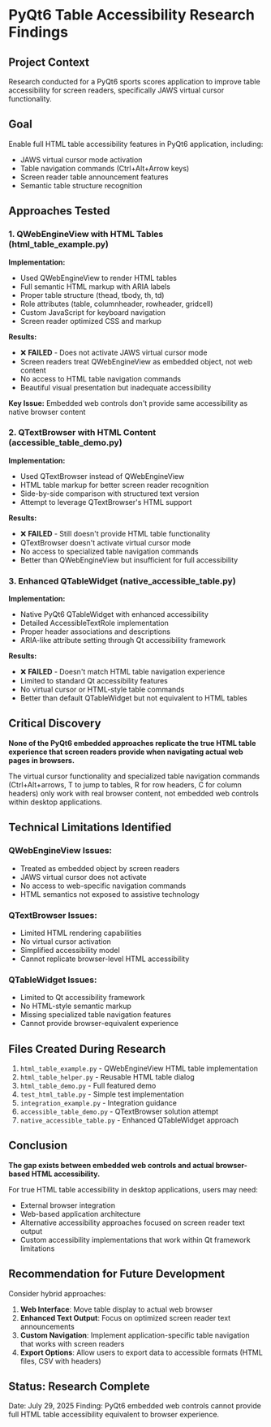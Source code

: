# PyQt6 Table Accessibility Research Findings

## Project Context
Research conducted for a PyQt6 sports scores application to improve table accessibility for screen readers, specifically JAWS virtual cursor functionality.

## Goal
Enable full HTML table accessibility features in PyQt6 application, including:
- JAWS virtual cursor mode activation
- Table navigation commands (Ctrl+Alt+Arrow keys)
- Screen reader table announcement features
- Semantic table structure recognition

## Approaches Tested

### 1. QWebEngineView with HTML Tables (html_table_example.py)
**Implementation:**
- Used QWebEngineView to render HTML tables
- Full semantic HTML markup with ARIA labels
- Proper table structure (thead, tbody, th, td)
- Role attributes (table, columnheader, rowheader, gridcell)
- Custom JavaScript for keyboard navigation
- Screen reader optimized CSS and markup

**Results:** 
- ❌ **FAILED** - Does not activate JAWS virtual cursor mode
- Screen readers treat QWebEngineView as embedded object, not web content
- No access to HTML table navigation commands
- Beautiful visual presentation but inadequate accessibility

**Key Issue:** Embedded web controls don't provide same accessibility as native browser content

### 2. QTextBrowser with HTML Content (accessible_table_demo.py)
**Implementation:**
- Used QTextBrowser instead of QWebEngineView
- HTML table markup for better screen reader recognition
- Side-by-side comparison with structured text version
- Attempt to leverage QTextBrowser's HTML support

**Results:**
- ❌ **FAILED** - Still doesn't provide HTML table functionality
- QTextBrowser doesn't activate virtual cursor mode
- No access to specialized table navigation commands
- Better than QWebEngineView but insufficient for full accessibility

### 3. Enhanced QTableWidget (native_accessible_table.py)
**Implementation:**
- Native PyQt6 QTableWidget with enhanced accessibility
- Detailed AccessibleTextRole implementation
- Proper header associations and descriptions
- ARIA-like attribute setting through Qt accessibility framework

**Results:**
- ❌ **FAILED** - Doesn't match HTML table navigation experience
- Limited to standard Qt accessibility features
- No virtual cursor or HTML-style table commands
- Better than default QTableWidget but not equivalent to HTML tables

## Critical Discovery
**None of the PyQt6 embedded approaches replicate the true HTML table experience that screen readers provide when navigating actual web pages in browsers.**

The virtual cursor functionality and specialized table navigation commands (Ctrl+Alt+arrows, T to jump to tables, R for row headers, C for column headers) only work with real browser content, not embedded web controls within desktop applications.

## Technical Limitations Identified

### QWebEngineView Issues:
- Treated as embedded object by screen readers
- JAWS virtual cursor does not activate
- No access to web-specific navigation commands
- HTML semantics not exposed to assistive technology

### QTextBrowser Issues:
- Limited HTML rendering capabilities
- No virtual cursor activation
- Simplified accessibility model
- Cannot replicate browser-level HTML accessibility

### QTableWidget Issues:
- Limited to Qt accessibility framework
- No HTML-style semantic markup
- Missing specialized table navigation features
- Cannot provide browser-equivalent experience

## Files Created During Research
1. `html_table_example.py` - QWebEngineView HTML table implementation
2. `html_table_helper.py` - Reusable HTML table dialog
3. `html_table_demo.py` - Full featured demo
4. `test_html_table.py` - Simple test implementation
5. `integration_example.py` - Integration guidance
6. `accessible_table_demo.py` - QTextBrowser solution attempt
7. `native_accessible_table.py` - Enhanced QTableWidget approach

## Conclusion
**The gap exists between embedded web controls and actual browser-based HTML accessibility.**

For true HTML table accessibility in desktop applications, users may need:
- External browser integration
- Web-based application architecture
- Alternative accessibility approaches focused on screen reader text output
- Custom accessibility implementations that work within Qt framework limitations

## Recommendation for Future Development
Consider hybrid approaches:
1. **Web Interface**: Move table display to actual web browser
2. **Enhanced Text Output**: Focus on optimized screen reader text announcements
3. **Custom Navigation**: Implement application-specific table navigation that works with screen readers
4. **Export Options**: Allow users to export data to accessible formats (HTML files, CSV with headers)

## Status: Research Complete
Date: July 29, 2025
Finding: PyQt6 embedded web controls cannot provide full HTML table accessibility equivalent to browser experience.
